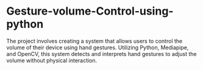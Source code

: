 # Gesture-volume-Control-using-python
The project involves creating a system that allows users to control the volume of their device using hand gestures.
Utilizing Python, Mediapipe, and OpenCV, this system detects and interprets hand gestures to adjust the volume without physical interaction.
